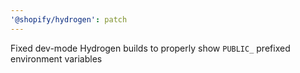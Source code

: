 ```yaml
---
'@shopify/hydrogen': patch
---
```


Fixed dev-mode Hydrogen builds to properly show `PUBLIC_` prefixed environment variables
